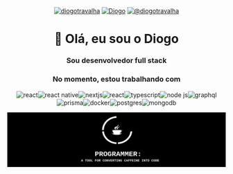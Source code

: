 <p align="center">
<a href="https://twitter.com/diogotravalha" target="blank"><img align="center" src="https://cdn.jsdelivr.net/npm/simple-icons@3.0.1/icons/twitter.svg" alt="diogotravalha" height="30" width="30" /></a>
<a href="https://www.linkedin.com/in/diogotravalha" target="blank"><img align="center" src="https://cdn.jsdelivr.net/npm/simple-icons@3.0.1/icons/linkedin.svg" alt="Diogo" height="30" width="30" /></a>
<a href="https://www.instagram.com/diogotravalha/" target="blank"><img align="center" src="https://cdn.jsdelivr.net/npm/simple-icons@3.0.1/icons/instagram.svg" alt="@diogotravalha" height="30" width="30" /></a>
</p>
<h1 align="center">👋 Olá, eu sou o Diogo</h1>
<h3 align="center">Sou desenvolvedor full stack</h3>

<h3 align="center">No momento, estou trabalhando com</h3>
<p align="center">
<img align="center" src="https://img.shields.io/badge/-React-45b8d8?style=flat-square&logo=react&logoColor=white" alt="react" /><img align="center" src="https://img.shields.io/badge/React%20Native-69529c?style=flat-square&logo=react&logoColor=white" alt="react native" /><img align="center" src="https://img.shields.io/badge/Next%20Js-000000?style=flat-square&logo=Next.js&logoColor=white" alt="nextjs" /><img align="center" src="https://img.shields.io/badge/-React-45b8d8?style=flat-square&logo=react&logoColor=white" alt="react" /><img align="center" src="https://img.shields.io/badge/-TypeScript-007ACC?style=flat-square&logo=typescript&logoColor=white" alt="typescript" /><img align="center" src="https://img.shields.io/badge/Node%20JS-8eca4c?style=flat-square&logo=Node.js&logoColor=white" alt="node js" /><img align="center" src="https://img.shields.io/badge/-Graphql-DE33A6?style=flat-square&logo=graphql&logoColor=white" alt="graphql" /><img align="center" src="https://img.shields.io/badge/prisma-163249?style=flat-square&logo=prisma&logoColor=white" alt="prisma" /><img align="center" src="https://img.shields.io/badge/-Docker-46a2f1?style=flat-square&logo=docker&logoColor=white" alt="docker" /><img align="center" src="https://img.shields.io/badge/Postgres-30608e?style=flat-square&logo=PostgreSQL&logoColor=white" alt="postgres" /><img align="center" src="https://img.shields.io/badge/-MongoDB-13aa52?style=flat-square&logo=mongodb&logoColor=white" alt="mongodb" />

</p>

![Screenshot](https://raw.githubusercontent.com/DiogoTravalha/CRM/main/banneradm.png)
